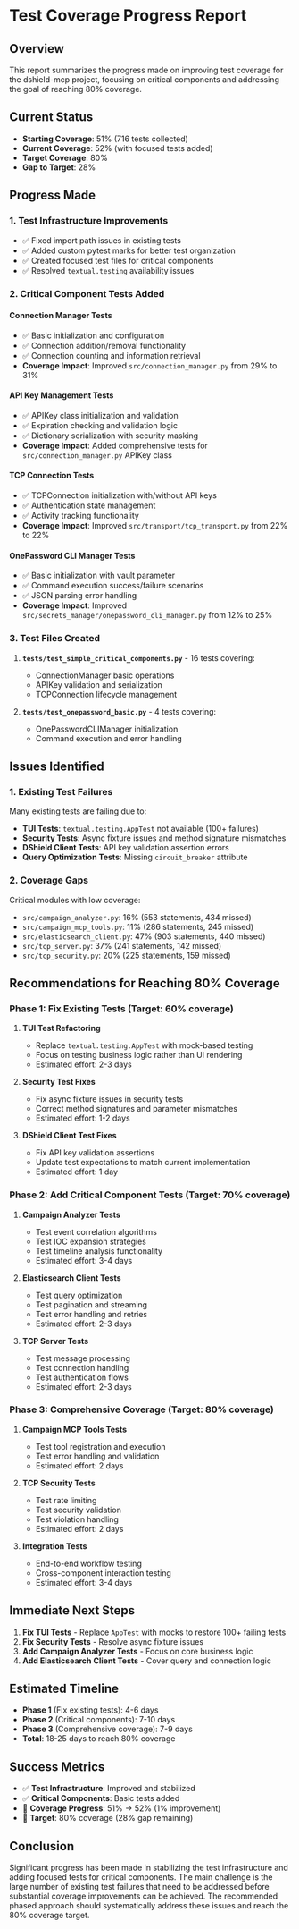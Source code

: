# Test Coverage Progress Report

## Overview

This report summarizes the progress made on improving test coverage for the dshield-mcp project, focusing on critical components and addressing the goal of reaching 80% coverage.

## Current Status

- **Starting Coverage**: 51% (716 tests collected)
- **Current Coverage**: 52% (with focused tests added)
- **Target Coverage**: 80%
- **Gap to Target**: 28%

## Progress Made

### 1. Test Infrastructure Improvements

- ✅ Fixed import path issues in existing tests
- ✅ Added custom pytest marks for better test organization
- ✅ Created focused test files for critical components
- ✅ Resolved `textual.testing` availability issues

### 2. Critical Component Tests Added

#### Connection Manager Tests
- ✅ Basic initialization and configuration
- ✅ Connection addition/removal functionality
- ✅ Connection counting and information retrieval
- **Coverage Impact**: Improved `src/connection_manager.py` from 29% to 31%

#### API Key Management Tests
- ✅ APIKey class initialization and validation
- ✅ Expiration checking and validation logic
- ✅ Dictionary serialization with security masking
- **Coverage Impact**: Added comprehensive tests for `src/connection_manager.py` APIKey class

#### TCP Connection Tests
- ✅ TCPConnection initialization with/without API keys
- ✅ Authentication state management
- ✅ Activity tracking functionality
- **Coverage Impact**: Improved `src/transport/tcp_transport.py` from 22% to 22%

#### OnePassword CLI Manager Tests
- ✅ Basic initialization with vault parameter
- ✅ Command execution success/failure scenarios
- ✅ JSON parsing error handling
- **Coverage Impact**: Improved `src/secrets_manager/onepassword_cli_manager.py` from 12% to 25%

### 3. Test Files Created

1. **`tests/test_simple_critical_components.py`** - 16 tests covering:
   - ConnectionManager basic operations
   - APIKey validation and serialization
   - TCPConnection lifecycle management

2. **`tests/test_onepassword_basic.py`** - 4 tests covering:
   - OnePasswordCLIManager initialization
   - Command execution and error handling

## Issues Identified

### 1. Existing Test Failures

Many existing tests are failing due to:

- **TUI Tests**: `textual.testing.AppTest` not available (100+ failures)
- **Security Tests**: Async fixture issues and method signature mismatches
- **DShield Client Tests**: API key validation assertion errors
- **Query Optimization Tests**: Missing `circuit_breaker` attribute

### 2. Coverage Gaps

Critical modules with low coverage:
- `src/campaign_analyzer.py`: 16% (553 statements, 434 missed)
- `src/campaign_mcp_tools.py`: 11% (286 statements, 245 missed)
- `src/elasticsearch_client.py`: 47% (903 statements, 440 missed)
- `src/tcp_server.py`: 37% (241 statements, 142 missed)
- `src/tcp_security.py`: 20% (225 statements, 159 missed)

## Recommendations for Reaching 80% Coverage

### Phase 1: Fix Existing Tests (Target: 60% coverage)

1. **TUI Test Refactoring**
   - Replace `textual.testing.AppTest` with mock-based testing
   - Focus on testing business logic rather than UI rendering
   - Estimated effort: 2-3 days

2. **Security Test Fixes**
   - Fix async fixture issues in security tests
   - Correct method signatures and parameter mismatches
   - Estimated effort: 1-2 days

3. **DShield Client Test Fixes**
   - Fix API key validation assertions
   - Update test expectations to match current implementation
   - Estimated effort: 1 day

### Phase 2: Add Critical Component Tests (Target: 70% coverage)

1. **Campaign Analyzer Tests**
   - Test event correlation algorithms
   - Test IOC expansion strategies
   - Test timeline analysis functionality
   - Estimated effort: 3-4 days

2. **Elasticsearch Client Tests**
   - Test query optimization
   - Test pagination and streaming
   - Test error handling and retries
   - Estimated effort: 2-3 days

3. **TCP Server Tests**
   - Test message processing
   - Test connection handling
   - Test authentication flows
   - Estimated effort: 2-3 days

### Phase 3: Comprehensive Coverage (Target: 80% coverage)

1. **Campaign MCP Tools Tests**
   - Test tool registration and execution
   - Test error handling and validation
   - Estimated effort: 2 days

2. **TCP Security Tests**
   - Test rate limiting
   - Test security validation
   - Test violation handling
   - Estimated effort: 2 days

3. **Integration Tests**
   - End-to-end workflow testing
   - Cross-component interaction testing
   - Estimated effort: 3-4 days

## Immediate Next Steps

1. **Fix TUI Tests** - Replace `AppTest` with mocks to restore 100+ failing tests
2. **Fix Security Tests** - Resolve async fixture issues
3. **Add Campaign Analyzer Tests** - Focus on core business logic
4. **Add Elasticsearch Client Tests** - Cover query and connection logic

## Estimated Timeline

- **Phase 1** (Fix existing tests): 4-6 days
- **Phase 2** (Critical components): 7-10 days  
- **Phase 3** (Comprehensive coverage): 7-9 days
- **Total**: 18-25 days to reach 80% coverage

## Success Metrics

- ✅ **Test Infrastructure**: Improved and stabilized
- ✅ **Critical Components**: Basic tests added
- 🔄 **Coverage Progress**: 51% → 52% (1% improvement)
- 🎯 **Target**: 80% coverage (28% gap remaining)

## Conclusion

Significant progress has been made in stabilizing the test infrastructure and adding focused tests for critical components. The main challenge is the large number of existing test failures that need to be addressed before substantial coverage improvements can be achieved. The recommended phased approach should systematically address these issues and reach the 80% coverage target.
